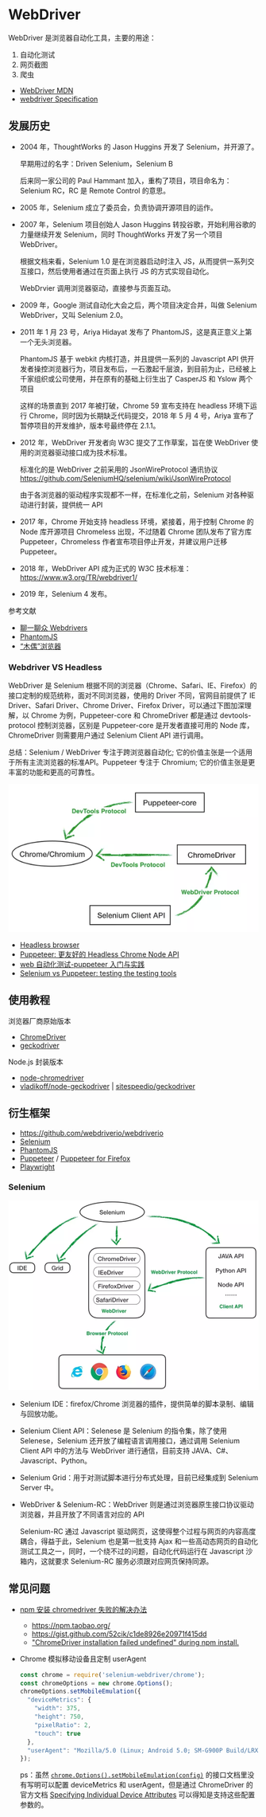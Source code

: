 # WebDriver

WebDriver 是浏览器自动化工具，主要的用途：

1. 自动化测试
2. 网页截图
3. 爬虫

- [WebDriver MDN](https://developer.mozilla.org/en-US/docs/Web/WebDriver)
- [webdriver Specification](https://www.w3.org/TR/webdriver/)

## 发展历史

- 2004 年，ThoughtWorks 的 Jason Huggins 开发了 Selenium，并开源了。

    早期用过的名字：Driven Selenium，Selenium B

    后来同一家公司的 Paul Hammant 加入，重构了项目，项目命名为：Selenium RC，RC 是 Remote Control 的意思。

- 2005 年，Selenium 成立了委员会，负责协调开源项目的运作。
- 2007 年，Selenium 项目创始人 Jason Huggins 转投谷歌，开始利用谷歌的力量继续开发 Selenium，同时 ThoughtWorks 开发了另一个项目 WebDriver。

    根据文档来看，Selenium 1.0 是在浏览器启动时注入 JS，从而提供一系列交互接口，然后使用者通过在页面上执行 JS 的方式实现自动化。

    WebDrvier 调用浏览器驱动，直接参与页面互动。

- 2009 年，Google 测试自动化大会之后，两个项目决定合并，叫做 Selenium WebDriver，又叫 Selenium 2.0。
- 2011 年 1 月 23 号，Ariya Hidayat 发布了 PhantomJS，这是真正意义上第一个无头浏览器。

    PhantomJS 基于 webkit 内核打造，并且提供一系列的 Javascript API 供开发者操控浏览器行为，项目发布后，一石激起千层浪，到目前为止，已经被上千家组织或公司使用，并在原有的基础上衍生出了 CasperJS 和 Yslow 两个项目

    这样的场景直到 2017 年被打破，Chrome 59 宣布支持在 headless 环境下运行 Chrome，同时因为长期缺乏代码提交，2018 年 5 月 4 号，Ariya 宣布了暂停项目的开发维护，版本号最终停在 2.1.1。

- 2012 年，WebDriver 开发者向 W3C 提交了工作草案，旨在使 WebDriver 使用的浏览器驱动接口成为技术标准。
    
    标准化的是 WebDriver 之前采用的 JsonWireProtocol 通讯协议 https://github.com/SeleniumHQ/selenium/wiki/JsonWireProtocol

    由于各浏览器的驱动程序实现都不一样，在标准化之前，Selenium 对各种驱动进行封装，提供统一 API

- 2017 年，Chrome 开始支持 headless 环境，紧接着，用于控制 Chrome 的 Node 库开源项目 Chromeless 出现，不过随着 Chrome 团队发布了官方库 Puppeteer，Chromeless 作者宣布项目停止开发，并建议用户迁移 Puppeteer。
- 2018 年，WebDriver API 成为正式的 W3C 技术标准：https://www.w3.org/TR/webdriver1/
- 2019 年，Selenium 4 发布。

参考文献

- [聊一聊众 Webdrivers](https://www.markjour.com/article/20190620-webdriver.html)
- [PhantomJS](https://en.wikipedia.org/wiki/PhantomJS#History)
- [“木偶”浏览器](https://www.infoq.cn/article/rsudxSMfT4witSrD9VL7)

### Webdriver VS Headless

WebDriver 是 Selenium 根据不同的浏览器（Chrome、Safari、IE、Firefox）的接口定制的规范统称，面对不同浏览器，使用的 Driver 不同，官网目前提供了 IE Driver、Safari Driver、Chrome Driver、Firefox Driver，可以通过下图加深理解，以 Chrome 为例，Puppeteer-core 和 ChromeDriver 都是通过 devtools-protocol 控制浏览器，区别是 Puppeteer-core 是开发者直接可用的 Node 库，ChromeDriver 则需要用户通过 Selenium Client API 进行调用。

总结：Selenium / WebDriver 专注于跨浏览器自动化; 它的价值主张是一个适用于所有主流浏览器的标准API。Puppeteer 专注于 Chromium; 它的价值主张是更丰富的功能和更高的可靠性。

![webdriver-vs-headless.png](./assets/webdriver-vs-headless.png)

- [Headless browser](https://en.wikipedia.org/wiki/Headless_browser)
- [Puppeteer: 更友好的 Headless Chrome Node API](https://zhuanlan.zhihu.com/p/30213568)
- [web 自动化测试-puppeteer 入门与实践](https://testerhome.com/topics/15662)
- [Selenium vs Puppeteer: testing the testing tools](https://blog.scottlogic.com/2020/01/13/selenium-vs-puppeteer.html)

## 使用教程

浏览器厂商原始版本

- [ChromeDriver](https://chromedriver.chromium.org/home)
- [geckodriver](https://github.com/mozilla/geckodriver/)

Node.js 封装版本

- [node-chromedriver](https://github.com/giggio/node-chromedriver)
- [vladikoff/node-geckodriver](https://github.com/vladikoff/node-geckodriver) | [sitespeedio/geckodriver](https://github.com/sitespeedio/geckodriver)


## 衍生框架

- https://github.com/webdriverio/webdriverio
- [Selenium](https://www.selenium.dev)
- [PhantomJS](https://phantomjs.org/)
- [Puppeteer](https://github.com/puppeteer/puppeteer) / [Puppeteer for Firefox](https://github.com/puppeteer/puppeteer/tree/1ce4fe7169ef0b0b1f6d771a99d783dbbb62941f/experimental/puppeteer-firefox)
- [Playwright](https://github.com/microsoft/playwright)

### Selenium

![selenium.png](./assets/selenium.png)

- Selenium IDE：firefox/Chrome 浏览器的插件，提供简单的脚本录制、编辑与回放功能。
- Selenium Client API：Selenese 是 Selenium 的指令集，除了使用 Selenese，Selenium 还开放了编程语言调用接口，通过调用 Selenium Client API 中的方法与 WebDriver 进行通信，目前支持 JAVA、C#、Javascript、Python。
- Selenium Grid：用于对测试脚本进行分布式处理，目前已经集成到 Selenium Server 中。
- WebDriver & Selenium-RC：WebDriver 则是通过浏览器原生接口协议驱动浏览器，并且开放了不同语言对应的 API

    Selenium-RC 通过 Javascript 驱动网页，这使得整个过程与网页的内容高度耦合，得益于此，Selenium 也是第一批支持 Ajax 和一些高动态网页的自动化测试工具之一，同时，一个绕不过的问题，自动化代码运行在 Javascript 沙箱内，这就要求 Selenium-RC 服务必须跟对应网页保持同源。


## 常见问题

- [npm 安装 chromedriver 失败的解决办法](https://segmentfault.com/a/1190000008310875)

    - https://npm.taobao.org/
    - https://gist.github.com/52cik/c1de8926e20971f415dd
    - ["ChromeDriver installation failed undefined" during npm install.](https://github.com/vuejs/vue-router/issues/261)

- Chrome 模拟移动设备且定制 userAgent


    ```js
    const chrome = require('selenium-webdriver/chrome');
    const chromeOptions = new chrome.Options();
    chromeOptions.setMobileEmulation({
      "deviceMetrics": {
        "width": 375,
        "height": 750,
        "pixelRatio": 2,
        "touch": true
      },
      "userAgent": "Mozilla/5.0 (Linux; Android 5.0; SM-G900P Build/LRX21T) AppleWebKit/537.36 (KHTML, like Gecko) Chrome/80.0.3987.162 Mobile Safari/537.36"
    });
    ```

    ps：虽然 [`chrome.Options().setMobileEmulation(config)`](https://github.com/SeleniumHQ/selenium/tree/1f67907a949e73556af681ee86bd3b57c40080ea/javascript/node/selenium-webdriver/chromium.js#L532) 的接口文档里没有写明可以配置 deviceMetrics 和 userAgent，但是通过 ChromeDriver 的官方文档 [Specifying Individual Device Attributes](https://chromedriver.chromium.org/mobile-emulation) 可以得知是支持这些配置参数的。
